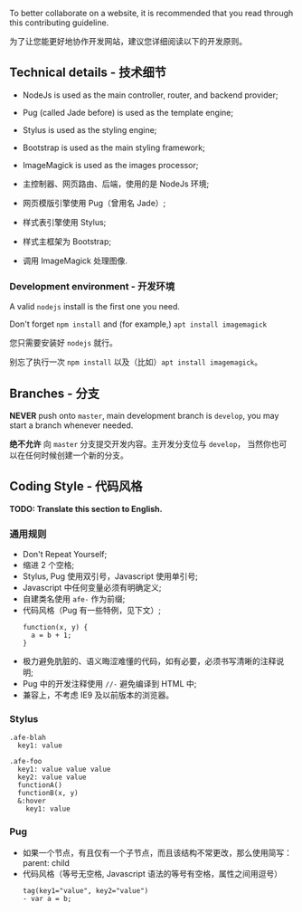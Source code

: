 To better collaborate on a website, it is recommended that you read through
this contributing guideline.

为了让您能更好地协作开发网站，建议您详细阅读以下的开发原则。

## Technical details - 技术细节

- NodeJs is used as the main controller, router, and backend provider;
- Pug (called Jade before) is used as the template engine;
- Stylus is used as the styling engine;
- Bootstrap is used as the main styling framework;
- ImageMagick is used as the images processor;

- 主控制器、网页路由、后端，使用的是 NodeJs 环境;
- 网页模版引擎使用 Pug（曾用名 Jade）;
- 样式表引擎使用 Stylus;
- 样式主框架为 Bootstrap;
- 调用 ImageMagick 处理图像.

### Development environment - 开发环境

A valid `nodejs` install is the first one you need.

Don't forget `npm install` and (for example,) `apt install imagemagick`

您只需要安装好 `nodejs` 就行。

别忘了执行一次 `npm install` 以及（比如）`apt install imagemagick`。

## Branches - 分支

**NEVER** push onto `master`, main development branch is `develop`, you
may start a branch whenever needed.

**绝不允许** 向 `master` 分支提交开发内容。主开发分支位与 `develop`，
当然你也可以在任何时候创建一个新的分支。

## Coding Style - 代码风格

**TODO: Translate this section to English.**
### 通用规则

- Don't Repeat Yourself;
- 缩进 2 个空格;
- Stylus, Pug 使用双引号，Javascript 使用单引号;
- Javascript 中任何变量必须有明确定义;
- 自建类名使用 `afe-` 作为前缀;
- 代码风格（Pug 有一些特例，见下文）;
  ```
  function(x, y) {
    a = b + 1;
  }
  ```
- 极力避免肮脏的、语义晦涩难懂的代码，如有必要，必须书写清晰的注释说明;
- Pug 中的开发注释使用 `//-` 避免编译到 HTML 中;
- 兼容上，不考虑 IE9 及以前版本的浏览器。

### Stylus

```
.afe-blah
  key1: value

.afe-foo
  key1: value value value
  key2: value value
  functionA()
  functionB(x, y)
  &:hover
    key1: value
```

### Pug

- 如果一个节点，有且仅有一个子节点，而且该结构不常更改，那么使用简写：parent: child
- 代码风格（等号无空格, Javascript 语法的等号有空格，属性之间用逗号）
  ```
  tag(key1="value", key2="value")
  - var a = b;
  ```
